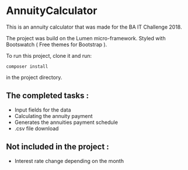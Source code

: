 # AnnuityCalculator

This is an annuity calculator that was made for the BA IT Challenge 2018.

The project was build on the Lumen micro-framework.
Styled with Bootswatch ( Free themes for Bootstrap ). 

To run this project, clone it and run:
```
composer install
```
in the project directory.


## The completed tasks :

- Input fields for the data
- Calculating the annuity payment
- Generates the annuities payment schedule
- .csv file download 

## Not included in the project :

- Interest rate change depending on the month

